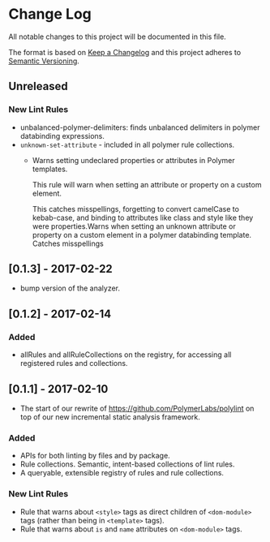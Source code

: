 # Change Log

All notable changes to this project will be documented in this file.

The format is based on [Keep a Changelog](http://keepachangelog.com/)
and this project adheres to [Semantic Versioning](http://semver.org/).

## Unreleased

### New Lint Rules
- unbalanced-polymer-delimiters: finds unbalanced delimiters in polymer databinding expressions.
- `unknown-set-attribute` - included in all polymer rule collections.
  - Warns setting undeclared properties or attributes in Polymer templates.

    This rule will warn when setting an attribute or property on a custom
    element.

    This catches misspellings, forgetting to convert camelCase to kebab-case,
    and binding to attributes like class and style like they were properties.Warns when setting an unknown attribute or property on a custom element in a polymer databinding template. Catches misspellings


## [0.1.3] - 2017-02-22

- bump version of the analyzer.

## [0.1.2] - 2017-02-14

### Added

- allRules and allRuleCollections on the registry, for accessing all registered rules and collections.

## [0.1.1] - 2017-02-10

- The start of our rewrite of https://github.com/PolymerLabs/polylint on top of our new incremental static analysis framework.

### Added

- APIs for both linting by files and by package.
- Rule collections. Semantic, intent-based collections of lint rules.
- A queryable, extensible registry of rules and rule collections.

### New Lint Rules
- Rule that warns about `<style>` tags as direct children of `<dom-module>` tags (rather than being in `<template>` tags).
- Rule that warns about `is` and `name` attributes on `<dom-module>` tags.
